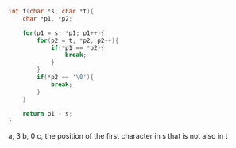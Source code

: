 ```c
int f(char *s, char *t){
    char *p1, *p2;

    for(p1 = s; *p1; p1++){
        for(p2 = t; *p2; p2++){
            if(*p1 == *p2){
                break;
            }
        }
        if(*p2 == '\0'){
            break;
        }
    }

    return p1 - s;
}
```

a, 3
b, 0
c, the position of the first character in s that is not also in t
